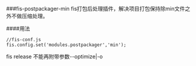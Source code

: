 ###fis-postpackager-min
fis打包后处理插件，解决项目打包保持除min文件之外不做压缩处理。

####用法
```
//fis-conf.js
fis.config.set('modules.postpackager','min');
```
fis release 不能再附带参数--optimize|-o